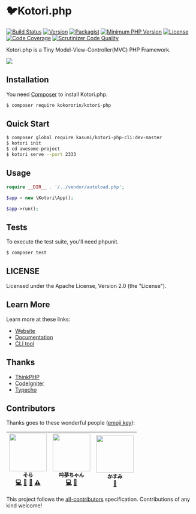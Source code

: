 # 🐦Kotori.php

[![Build Status](https://api.travis-ci.org/kokororin/Kotori.php.svg)](https://travis-ci.org/kokororin/Kotori.php)
[![Version](https://badge.fury.io/ph/kokororin%2Fkotori-php.svg)](https://packagist.org/packages/kokororin/kotori-php)
[![Packagist](https://img.shields.io/packagist/dt/kokororin/kotori-php.svg?maxAge=2592000)](https://packagist.org/packages/kokororin/kotori-php)
[![Minimum PHP Version](https://img.shields.io/badge/php-%3E%3D%207.3-8892BF.svg)](https://php.net/)
[![License](https://img.shields.io/badge/license-Apache%202-blue.svg)](https://github.com/kokororin/Kotori.php/blob/master/LICENSE)
[![Code Coverage](https://scrutinizer-ci.com/g/kokororin/Kotori.php/badges/coverage.png?b=master)](https://scrutinizer-ci.com/g/kokororin/Kotori.php/?branch=master)
[![Scrutinizer Code Quality](https://scrutinizer-ci.com/g/kokororin/Kotori.php/badges/quality-score.png?b=master)](https://scrutinizer-ci.com/g/kokororin/Kotori.php/?branch=master)

Kotori.php is a Tiny Model-View-Controller(MVC) PHP Framework.

![](https://kokororin.github.io/Kotori.php/src/Kotori.jpg)

## Installation

You need [Composer](https://getcomposer.org/) to install Kotori.php.

```bash
$ composer require kokororin/kotori-php
```

## Quick Start
```bash
$ composer global require kasumi/kotori-php-cli:dev-master
$ kotori init
$ cd awesome-project
$ kotori serve --port 2333
```

## Usage

```php
require __DIR__ . '/../vendor/autoload.php';

$app = new \Kotori\App();

$app->run();
```

## Tests

To execute the test suite, you'll need phpunit.

```bash
$ composer test
```

## LICENSE

Licensed under the Apache License, Version 2.0 (the "License").

## Learn More

Learn more at these links:

- [Website](https://kotori.love/archives/kotori-php-framework.html)
- [Documentation](https://github.com/kokororin/Kotori.php/wiki)
- [CLI tool](https://github.com/kasumi9863/kotori-php-cli)

## Thanks

- [ThinkPHP](https://github.com/top-think/thinkphp)
- [CodeIgniter](https://github.com/bcit-ci/CodeIgniter)
- [Typecho](https://github.com/typecho/typecho)

## Contributors

Thanks goes to these wonderful people ([emoji key](https://github.com/kentcdodds/all-contributors#emoji-key)):

<!-- ALL-CONTRIBUTORS-LIST:START - Do not remove or modify this section -->
| [<img src="https://avatars0.githubusercontent.com/u/10093992?v=4" width="100px;"/><br /><sub>そら</sub>](http://kokororin.github.io)<br />[💻](https://github.com/kokororin/Kotori.php/commits?author=kokororin "Code") [📖](https://github.com/kokororin/Kotori.php/commits?author=kokororin "Documentation") [🤔](#ideas-kokororin "Ideas, Planning, & Feedback") [⚠️](https://github.com/kokororin/Kotori.php/commits?author=kokororin "Tests") | [<img src="https://avatars0.githubusercontent.com/u/12712012?v=4" width="100px;"/><br /><sub>吟夢ちゃん</sub>](https://kirainmoe.com/)<br />[💻](https://github.com/kokororin/Kotori.php/commits?author=kirainmoe "Code") [📖](https://github.com/kokororin/Kotori.php/commits?author=kirainmoe "Documentation") | [<img src="https://avatars2.githubusercontent.com/u/10379210?v=4" width="100px;"/><br /><sub>かすみ</sub>](https://github.com/kasumi9863)<br />[🔧](#tool-kasumi9863 "Tools") |
| :---: | :---: | :---: |
<!-- ALL-CONTRIBUTORS-LIST:END -->

This project follows the [all-contributors](https://github.com/kentcdodds/all-contributors) specification. Contributions of any kind welcome!
